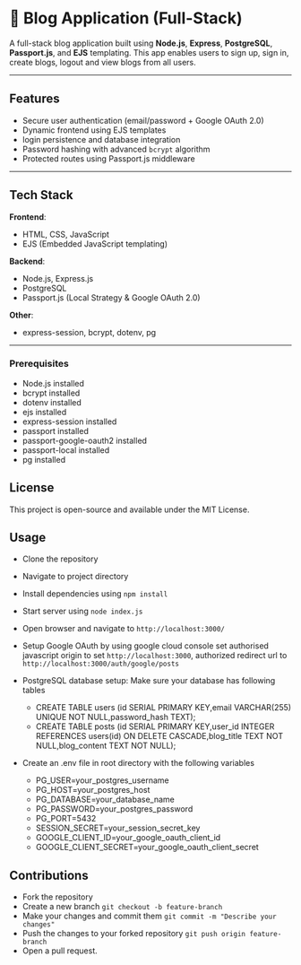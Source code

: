 # 📝 Blog Application (Full-Stack)

A full-stack blog application built using **Node.js**, **Express**, **PostgreSQL**, **Passport.js**, and **EJS** templating. 
This app enables users to sign up, sign in, create blogs, logout and view blogs from all users.

---

##  Features

-  Secure user authentication (email/password + Google OAuth 2.0)
-  Dynamic frontend using EJS templates
-  login persistence and database integration
-  Password hashing with advanced `bcrypt` algorithm
-  Protected routes using Passport.js middleware

---

##  Tech Stack

**Frontend**:  
- HTML, CSS, JavaScript  
- EJS (Embedded JavaScript templating)

**Backend**:  
- Node.js, Express.js  
- PostgreSQL  
- Passport.js (Local Strategy & Google OAuth 2.0)

**Other**:  
- express-session, bcrypt, dotenv, pg

---

### Prerequisites
- Node.js installed
- bcrypt installed
- dotenv installed
- ejs installed
- express-session installed
- passport installed
- passport-google-oauth2 installed
- passport-local installed
- pg installed


## License
This project is open-source and available under the MIT License. 



## Usage
 - Clone the repository
 - Navigate to project directory
 - Install dependencies using `npm install`
 - Start server using `node index.js`
 - Open browser and navigate to `http://localhost:3000/`

 - Setup Google OAuth by using google cloud console set authorised javascript origin to set `http://localhost:3000`, authorized redirect url to `http://localhost:3000/auth/google/posts`
 - PostgreSQL database setup: Make sure your database has following tables
   - CREATE TABLE users (id SERIAL PRIMARY KEY,email VARCHAR(255) UNIQUE NOT NULL,password_hash TEXT);
   - CREATE TABLE posts (id SERIAL PRIMARY KEY,user_id INTEGER REFERENCES users(id) ON DELETE CASCADE,blog_title TEXT NOT NULL,blog_content TEXT NOT NULL);
 - Create an .env file in root directory with the following variables
   - PG_USER=your_postgres_username
   - PG_HOST=your_postgres_host
   - PG_DATABASE=your_database_name
   - PG_PASSWORD=your_postgres_password
   - PG_PORT=5432
   - SESSION_SECRET=your_session_secret_key
   - GOOGLE_CLIENT_ID=your_google_oauth_client_id
   - GOOGLE_CLIENT_SECRET=your_google_oauth_client_secret


## Contributions
- Fork the repository
- Create a new branch
  `git checkout -b feature-branch`
- Make your changes and commit them
  `git commit -m "Describe your changes"`
- Push the changes to your forked repository
  `git push origin feature-branch`
- Open a pull request.




